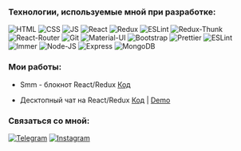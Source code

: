 ### Технологии, используемые мной при разработке:

![HTML](https://img.shields.io/badge/HTML-orange?style=flat-square&logo=HTML5)
![CSS](https://img.shields.io/badge/CSS-blue?style=flat-square&logo=css3)
![JS](https://img.shields.io/badge/JavaScript-red?style=flat-square&logo=javaScript)
![React](https://img.shields.io/badge/React-blue?style=flat-square&logo=react)
![Redux](https://img.shields.io/badge/Redux-purple?style=flat-square&logo=redux)
![ESLint](https://img.shields.io/badge/-Redux--Toolkit-pink)
![Redux-Thunk](https://img.shields.io/badge/Redux--Thunk-white?style=flat-square&logo=redux-thunk)
![React-Router](https://img.shields.io/badge/React_Router-red?style=flat-square&logo=react-router)
![Git](https://img.shields.io/badge/Git-g?style=flat-square&logo=git)
![Material-UI](https://img.shields.io/badge/-Materilal--UI-blue)
![Bootstrap](https://img.shields.io/badge/Bootstrap-purple?style=flat-square&logo=Bootstrap)
![Prettier](https://img.shields.io/badge/Prettier-white?style=flat-square&logo=prettier)
![ESLint](https://img.shields.io/badge/ESLint-black?style=flat-square&logo=eslint)
![Immer](https://img.shields.io/badge/-Immer-green)
![Node-JS](https://img.shields.io/badge/-Node--JS-blue)
![Express](https://img.shields.io/badge/Express-yellow)
![MongoDB](https://img.shields.io/badge/-MongoDB-g)

### Мои работы:

- Smm - блокнот React/Redux [Код](https://github.com/EminIslamov/SMM-agency)

- Десктопный чат на React/Redux [Код](https://github.com/EminIslamov/chat-react) | [Demo](https://app-messeger.herokuapp.com/)



### Связаться со мной:
[![Telegram](https://img.shields.io/badge/Telegram-red?style=social&logo=telegram)](https://teleg.run/EminIslamovv)
[![Instagram](https://img.shields.io/badge/Instagram-red?style=social&logo=instagram)](https://www.instagram.com/mohmadislamov/?utm_medium=copy_link)


